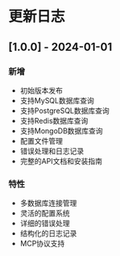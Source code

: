 # 更新日志

## [1.0.0] - 2024-01-01

### 新增
- 初始版本发布
- 支持MySQL数据库查询
- 支持PostgreSQL数据库查询
- 支持Redis数据库查询
- 支持MongoDB数据库查询
- 配置文件管理
- 错误处理和日志记录
- 完整的API文档和安装指南

### 特性
- 多数据库连接管理
- 灵活的配置系统
- 详细的错误处理
- 结构化的日志记录
- MCP协议支持
